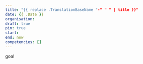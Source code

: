 ```yaml
---
title: "{{ replace .TranslationBaseName "-" " " | title }}"
date: {{ .Date }}
organisation:
draft: true
pin: true
start:
end: now
competencies: []
---
```


goal
